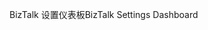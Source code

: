 <span data-ttu-id="448d4-101">BizTalk 设置仪表板</span><span class="sxs-lookup"><span data-stu-id="448d4-101">BizTalk Settings Dashboard</span></span>